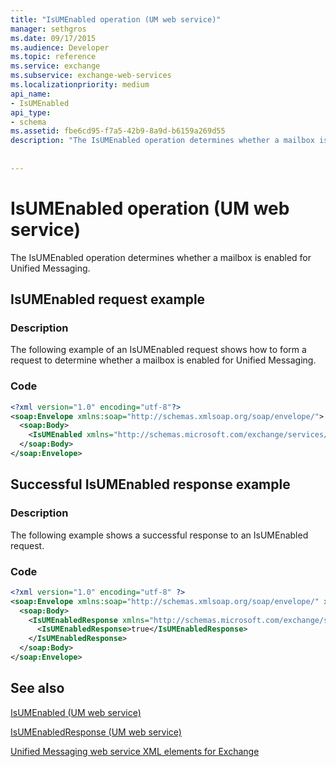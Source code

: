 ```yaml
---
title: "IsUMEnabled operation (UM web service)"
manager: sethgros
ms.date: 09/17/2015
ms.audience: Developer
ms.topic: reference
ms.service: exchange
ms.subservice: exchange-web-services
ms.localizationpriority: medium
api_name:
- IsUMEnabled
api_type:
- schema
ms.assetid: fbe6cd95-f7a5-42b9-8a9d-b6159a269d55
description: "The IsUMEnabled operation determines whether a mailbox is enabled for Unified Messaging."
 
 
---
```


# IsUMEnabled operation (UM web service)

The IsUMEnabled operation determines whether a mailbox is enabled for Unified Messaging.
  
## IsUMEnabled request example

### Description

The following example of an IsUMEnabled request shows how to form a request to determine whether a mailbox is enabled for Unified Messaging.
  
### Code

```XML
<?xml version="1.0" encoding="utf-8"?>
<soap:Envelope xmlns:soap="http://schemas.xmlsoap.org/soap/envelope/">
  <soap:Body>
    <IsUMEnabled xmlns="http://schemas.microsoft.com/exchange/services/2006/messages" />
  </soap:Body>
</soap:Envelope>
```

## Successful IsUMEnabled response example

### Description

The following example shows a successful response to an IsUMEnabled request.
  
### Code

```XML
<?xml version="1.0" encoding="utf-8" ?>
<soap:Envelope xmlns:soap="http://schemas.xmlsoap.org/soap/envelope/" xmlns:xsi="http://www.w3.org/2001/XMLSchema-instance" xmlns:xsd="http://www.w3.org/2001/XMLSchema">
  <soap:Body>
    <IsUMEnabledResponse xmlns="http://schemas.microsoft.com/exchange/services/2006/messages">
      <IsUMEnabledResponse>true</IsUMEnabledResponse> 
    </IsUMEnabledResponse>
  </soap:Body>
</soap:Envelope>
```

## See also



[IsUMEnabled (UM web service)](isumenabled-um-web-service.md)
  
[IsUMEnabledResponse (UM web service)](isumenabledresponse-um-web-service.md)


[Unified Messaging web service XML elements for Exchange](unified-messaging-web-service-xml-elements-for-exchange.md)

